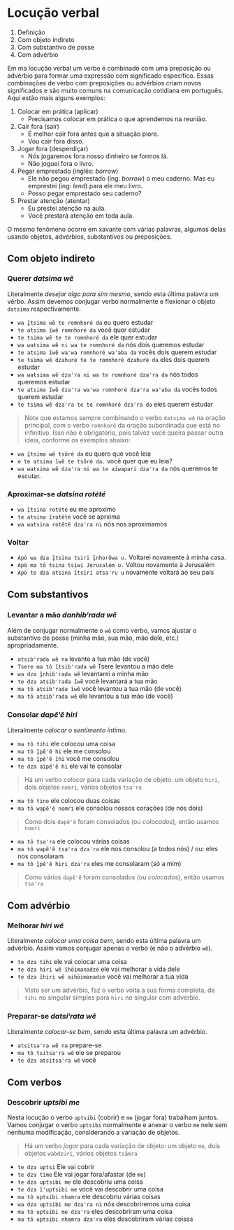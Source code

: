 # Locução verbal

1. Definição
2. Com objeto indireto
3. Com substantivo de posse
4. Com advérbio

Em ma locução verbal um verbo é combinado com uma preposição ou advérbio para formar uma expressão com significado específico. Essas combinações de verbo com preposições ou advérbios criam novos significados e são muito comuns na comunicação cotidiana em português. Aqui estão mais alguns exemplos:

1. Colocar em prática (aplicar)
   - Precisamos colocar em prática o que aprendemos na reunião.
2. Cair fora (sair)
   - É melhor cair fora antes que a situação piore.
   - Vou cair fora disso.
3. Jogar fora (desperdiçar)
   - Nós jogaremos fora nosso dinheiro se formos lá.
   - Não joguei fora o livro.
4. Pegar emprestado (inglês: _borrow_)
    - Ele não pegou emprestado (ing: _borrow_) o meu caderno. Mas eu emprestei (ing: _lend_) para ele meu livro.
    - Posso pegar emprestado seu caderno?
5. Prestar atenção (atentar)
   - Eu prestei atenção na aula.
   - Você prestará atenção em toda aula.

O mesmo fenômeno ocorre em xavante com várias palavras, algumas delas usando objetos, advérbios, substantivos ou preposições.

## Com objeto indireto

### Querer _datsima wẽ_

Literalmente _desejar algo para sim mesmo_, sendo esta última palavra um vérbo. Assim devemos conjugar verbo normalmente e flexionar o objeto `datsima` respectivamente.

- `wa ĩ̱tsima wẽ te romnhoré da` eu quero estudar
- `te atsima ĩwẽ romnhoré da` você quer estudar
- `te tsima wẽ te te romnhoré da` ele quer estudar
- `wa watsima wẽ ni wa te romnhoré da` nós dois queremos estudar
- `te atsima ĩwẽ waꞌwa romnhoré waꞌaba da` vocês dois querem estudar
- `te tsima wẽ dzahuré te te romnhoré dzahuré da` eles dois querem estudar
- `wa watsima wẽ dzaꞌra ni wa te romnhoré dzaꞌra da` nós todos queremos estudar
- `te atsima ĩwẽ dzaꞌra waꞌwa romnhoré dzaꞌra waꞌaba da` vocês todos querem estudar
- `te tsima wẽ dzaꞌra te te romnhoré dzaꞌra da` eles querem estudar

> Note que estamos sempre combinando o verbo `datsima wẽ` na oração principal, com o verbo `romnhoré` da oração subordinada que está no infinitivo. Isso não é obrigatório, pois talvez você queira passar outra ideia, conforme os exemplos abaixo:

- `wa ĩ̱tsima wẽ tsõré da` eu quero que você leia
- `e te atsima ĩwẽ te tsõré da.` você quer que eu leia?
- `wa watsima wẽ dzaꞌra ni wa te aiwapari dzaꞌra da` nós queremos te escutar.

### Aproximar-se _datsina rotété_

- `wa ĩ̱tsina rotété` eu me aproximo
- `te atsina ĩrotété` você se aprxima
- `wa watsina rotẽtẽ dzaꞌra ni` nós nos aproximamos

### Voltar

- `Apö wa dza ĩ̱tsina tsiri ĩ̱nhorõwa u.` Voltarei novamente à minha casa.
- `Apö ma tô tsina tsiwi Jerusalém u.` Voltou novamente à Jerusalém
- `Apö te dza atsina ĩtsiri atsaꞌru u` novamente voltará ào seu país

## Com substantivos

### Levantar a mão _danhibꞌrada wẽ_

Além de conjugar normalmente o `wẽ` como verbo, vamos ajustar o substantivo de posse (minha mão, sua mão, mão dele, etc.) apropriadamente.

- `atsibꞌrada wẽ na` levante a tua mão (de você)
- `Tsere ma tô ĩtsibꞌrada wẽ` Tsere levantou a mão dele
- `wa dza ĩ̱nhibꞌrada wẽ` levantarei a minha mão
- `te dza atsibꞌrada ĩwẽ` você levantará a tua mão
- `ma tô atsibꞌrada ĩwẽ` você levantou a tua mão (de você)
- `ma tô atsibꞌrada wẽ` ele levantou a tua mão (de você)

### Consolar _dapẽꞌẽ hiri_

Literalmente _colocar o sentimento íntimo_.

- `ma tô tihi` ele colocou uma coisa
- `ma tô ĩ̱pẽꞌẽ hi` ele me consolou
- `ma tô ĩ̱pẽꞌẽ ĩhi` você me consolou
- `te dza aipẽꞌẽ hi` ele vai te consolar

> Há um verbo *colocar* para cada variação de objeto: um objeto `hiri`, dois objetos `nomri`, vários objetos `tsaꞌra`  

- `ma tô tino` ele colocou duas coisas
- `ma tô wapẽꞌẽ nomri` ele consolou nossos corações (de nós dois)

> Como dois `dapẽꞌẽ` foram consolados (ou _colocados_), então usamos `nomri`

- `ma tô tsaꞌra` ele colocou várias coisas
- `ma tô wapẽꞌẽ tsaꞌra dzaꞌra` ele nos consolou (a todos nós) / ou: eles nos consolaram
- `ma tô ĩ̱pẽꞌẽ hiri dzaꞌra` eles me consolaram (só a mim)

> Como vários `dapẽꞌẽ` foram consolados (ou _colocados_), então usamos `tsaꞌra`

## Com advérbio

### Melhorar _hiri wẽ_

Literalmente _colocar uma coisa bem_, sendo esta última palavra um advérbio. Assim vamos conjugar apenas o verbo (e não o advérbio `wẽ`).

- `te dza tihi` ele vai colocar uma coisa
- `te dza hiri wẽ ĩhöimanadzé` ele vai melhorar a vida dele
- `te dza ĩhiri wẽ aihöimanadzé` você vai melhorar a tua vida 

> Visto ser um advérbio, faz o verbo volta a sua forma completa, de `tihi` no singular simples para `hiri` no singular com advérbio.


### Preparar-se _datsiꞌrata wẽ_

Literalmente _colocar-se bem_, sendo esta última palavra um advérbio.

- `atsitsaꞌra wẽ na` prepare-se
- `ma tô tsitsaꞌra wẽ` ele se preparou
- `te dza atsitsaꞌra wẽ` você  

## Com verbos

### Descobrir _uptsibi me_

Nesta locução o verbo `uptsibi` (cobrir) e `me` (jogar fora) trabalham juntos. Vamos conjugar o verbo `uptsibi` normalmente e anexar o verbo `me` nele sem nenhuma modificação, considerando a variação de objetos.

> Há um verbo *jogar* para cada variação de objeto: um objeto `me`, dois objetos `wabdzuri`, vários objetos `tsãmra`

- `te dza uptsi` Ele vai cobrir
- `te dza time` Ele vai jogar fora/afastar (de `me`)
- `te dza uptsibi me` ele descobriu uma coisa
- `te dza ĩꞌuptsibi me` você vai descobrir uma coisa
- `ma tô uptsibi nhamra` ele descobriu várias coisas
- `wa dza uptsibi me dzaꞌra ni` nós descobriremos uma coisa
- `ma tô uptsibi me dzaꞌra` eles descobriram uma coisa
- `ma tô uptsibi nhamra dzaꞌra` eles descobriram várias coisas

